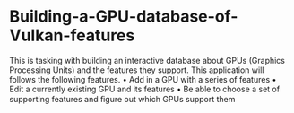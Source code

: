 # Building-a-GPU-database-of-Vulkan-features
This is tasking with building an interactive database about GPUs (Graphics Processing Units) and the features they support. This application will follows the following features.
• Add in a GPU with a series of features 
• Edit a currently existing GPU and its features 
• Be able to choose a set of supporting features and ﬁgure out which GPUs support them
